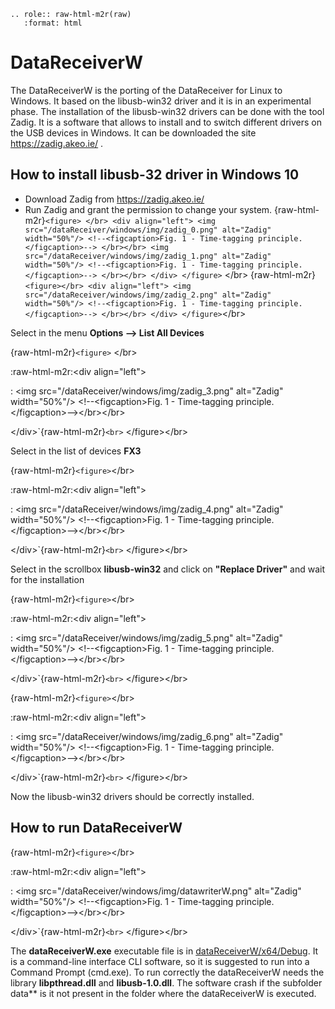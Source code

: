 ```{eval-rst}
.. role:: raw-html-m2r(raw)
   :format: html

```

# DataReceiverW

The DataReceiverW is the porting of the DataReceiver for Linux to Windows. It based on the libusb-win32 driver and it is in an experimental phase.
The installation of the libusb-win32 drivers can be done with the tool Zadig. It is a software that allows to install and to switch different drivers on the USB devices in Windows. It can be downloaded the site <https://zadig.akeo.ie/> .

## How to install libusb-32 driver in Windows 10

- Download Zadig from  <https://zadig.akeo.ie/>
- Run Zadig and grant the permission to change your system.
  {raw-html-m2r}`<figure> </br>
      <div align="left">
  <img src="/dataReceiver/windows/img/zadig_0.png" alt="Zadig" width="50%"/>
      <!--<figcaption>Fig. 1 - Time-tagging principle. </figcaption>--> </br></br>
  <img src="/dataReceiver/windows/img/zadig_1.png" alt="Zadig" width="50%"/>
      <!--<figcaption>Fig. 1 - Time-tagging principle. </figcaption>--> </br></br>
      </div>
      </figure>` \</br>
  {raw-html-m2r}`<figure></br>
      <div align="left">
  <img src="/dataReceiver/windows/img/zadig_2.png" alt="Zadig" width="50%"/>
      <!--<figcaption>Fig. 1 - Time-tagging principle. </figcaption>--> </br></br>
      </div>
      </figure>`\</br>

Select in the menu **Options --> List All Devices**

{raw-html-m2r}`<figure>` \</br>

:raw-html-m2r:\<div align="left">

: \<img src="/dataReceiver/windows/img/zadig_3.png" alt="Zadig" width="50%"/>
  \<!--\<figcaption>Fig. 1 - Time-tagging principle. \</figcaption>-->\</br>\</br>

\</div>\`{raw-html-m2r}`<br>`
\</figure>\</br>

Select in the list of devices **FX3**

{raw-html-m2r}`<figure>`\</br>

:raw-html-m2r:\<div align="left">

: \<img src="/dataReceiver/windows/img/zadig_4.png" alt="Zadig" width="50%"/>
  \<!--\<figcaption>Fig. 1 - Time-tagging principle. \</figcaption>-->\</br>\</br>

\</div>\`{raw-html-m2r}`<br>`
\</figure>\</br>

Select in the scrollbox **libusb-win32** and click on **"Replace Driver"** and wait for the installation

{raw-html-m2r}`<figure>`\</br>

:raw-html-m2r:\<div align="left">

: \<img src="/dataReceiver/windows/img/zadig_5.png" alt="Zadig" width="50%"/>
  \<!--\<figcaption>Fig. 1 - Time-tagging principle. \</figcaption>-->\</br>\</br>

\</div>\`{raw-html-m2r}`<br>`
\</figure>\</br>

{raw-html-m2r}`<figure>`\</br>

:raw-html-m2r:\<div align="left">

: \<img src="/dataReceiver/windows/img/zadig_6.png" alt="Zadig" width="50%"/>
  \<!--\<figcaption>Fig. 1 - Time-tagging principle. \</figcaption>-->\</br>\</br>

\</div>\`{raw-html-m2r}`<br>`
\</figure>\</br>

Now the libusb-win32 drivers should be correctly installed.

## How to run DataReceiverW

{raw-html-m2r}`<figure>`\</br>

:raw-html-m2r:\<div align="left">

: \<img src="/dataReceiver/windows/img/datawriterW.png" alt="Zadig" width="50%"/>
  \<!--\<figcaption>Fig. 1 - Time-tagging principle. \</figcaption>-->\</br>\</br>

\</div>\`{raw-html-m2r}`<br>`
\</figure>\</br>

The **dataReceiverW.exe** executable file is in [dataReceiverW/x64/Debug](/dataReceiverW/x64/Debug). It is a command-line interface CLI software, so it is suggested to run into a Command Prompt (cmd.exe). To run correctly the dataReceiverW needs the library **libpthread.dll** and **libusb-1.0.dll**. The software crash if the subfolder data\*\* is it not present in the folder where the dataReceiverW is executed.
